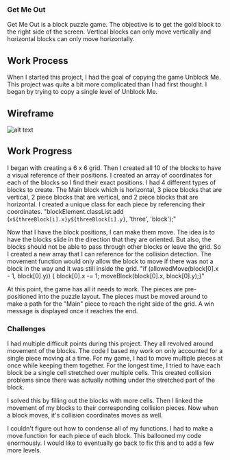 ### Get Me Out

Get Me Out is a block puzzle game. The objective is to get the gold block to the right side of the screen.
Vertical blocks can only move vertically and horizontal blocks can only move horizontally.

## Work Process

When I started this project, I had the goal of copying the game Unblock Me.
This project was quite a bit more complicated than I had first thought.
I began by trying to copy a single level of Unblock Me.

## Wireframe
![alt text](https://git.generalassemb.ly/BoLee/Block-Game/tree/master/images/wireframe.jpg)

## Work Progress

I began with creating a 6 x 6 grid. Then I created all 10 of the blocks to have a visual reference of their positions. 
I created an array of coordinates for each of the blocks so I find their exact positions.
I had 4 different types of blocks to create. The Main block which is horizontal, 3 piece blocks that are vertical, 2 piece blocks that are vertical, and 2 piece blocks that are horizontal.
I created a unique class for each piece by referencing their coordinates.
"blockElement.classList.add (`x${threeBlock[i].x}y${threeBlock[i].y}`, 'three', 'block');"
<br>

Now that I have the block positions, I can make them move.
The idea is to have the blocks slide in the direction that they are oriented. 
But also, the blocks should not be able to pass through other blocks or leave the grid.
So I created a new array that I can reference for the collision detection.
The movement function would only allow the block to move if there was not a block in the way and it was still inside the grid.
"if (allowedMove(block[0].x - 1, block[0].y)) { block[0].x -= 1; moveBlock(block[0].x, block[0].y);}"
<br>

At this point, the game has all it needs to work. The pieces are pre-positioned into the puzzle layout.
The pieces must be moved around to make a path for the "Main" piece to reach the right side of the grid. 
A win message is displayed once it reaches the end.

### Challenges
I had multiple difficult points during this project. They all revolved around movement of the blocks.
The code I based my work on only accounted for a single piece moving at a time. 
For my game, I had to move multiple pieces at once while keeping them together.
For the longest time, I tried to have each block be a single cell stretched over multiple cells.
This created collision problems since there was actually nothing under the stretched part of the block.
<br>

I solved this by filling out the blocks with more cells. 
Then I linked the movement of my blocks to their corresponding collision pieces.
Now when a block moves, it's collision coordinates moves as well.
<br>

I couldn't figure out how to condense all of my functions.
I had to make a move function for each piece of each block. This ballooned my code enormously.
I would like to eventually go back to fix this and to add a few more levels.
